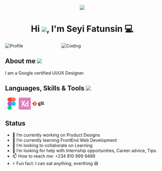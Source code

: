 <div id="header" align="center">
  <img src="https://media.giphy.com/media/9LQHvkbIzTSLe/giphy.gif" width="300" heigth="300"/>
  
# Hi <img src="https://camo.githubusercontent.com/e8e7b06ecf583bc040eb60e44eb5b8e0ecc5421320a92929ce21522dbc34c891/68747470733a2f2f6d656469612e67697068792e636f6d2f6d656469612f6876524a434c467a6361737252346961377a2f67697068792e676966" width="40"/>, I'm Seyi Fatunsin 💻 </div>
</div>

<div> <img src="https://komarev.com/ghpvc/?username=seyiphats&style=flat-square&color=blue" alt="Profile"/>
<img align="right" alt="Coding" width="320" src="https://giphy.com/embed/kbu8xsXRJZVtNqveKw">
</div>

<div>

## About me <img src="https://media.giphy.com/media/RbDKaczqWovIugyJmW/giphy.gif" width="15"/>
I am a Google certified UI/UX Designer. 

## Languages, Skills & Tools <img src="https://media.giphy.com/media/hvXcXEyDpdV1uZJ0nJ/giphy.gif" width="25"/>
  <div>
  <img src="https://github.com/devicons/devicon/blob/master/icons/figma/figma-original.svg"  title="figma" alt="figma" width="40" height="40"/>
  <img src="https://github.com/devicons/devicon/blob/master/icons/xd/xd-plain.svg" title="xd" alt="xd" width="40" height="40"/>
  <img src="https://github.com/devicons/devicon/blob/master/icons/git/git-original-wordmark.svg" title="Git" **alt="Git" width="40" height="40"/>
</div>

 ## Status <img src="https://media.giphy.com/media/xTk9ZvMnbIiIew7IpW/giphy.gif" height="15" width="15"/>
- 🔭 I’m currently working on Product Designs
- 🌱 I’m currently learning FrontEnd Web Development 
- 👯 I’m looking to collaborate on Learning 
- 🤔 I’m looking for help with Internship opportunities, Career advice, Tips. 
- 📫 How to reach me: +234 810 999 9489
- ⚡ Fun fact: I can eat anything, everthing 😅 
